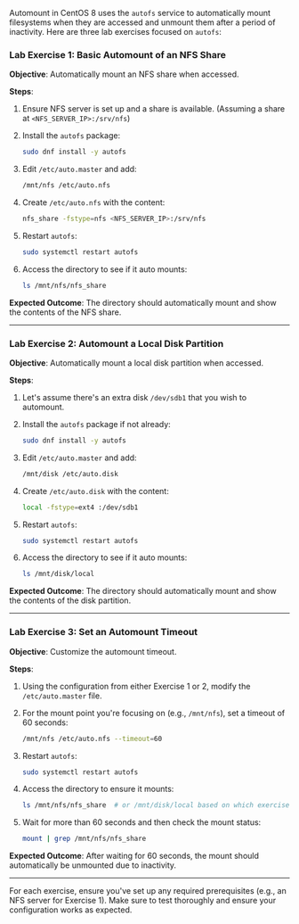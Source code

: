 Automount in CentOS 8 uses the `autofs` service to automatically mount filesystems when they are accessed and unmount them after a period of inactivity. Here are three lab exercises focused on `autofs`:

### **Lab Exercise 1: Basic Automount of an NFS Share**

**Objective**: Automatically mount an NFS share when accessed.

**Steps**:
1. Ensure NFS server is set up and a share is available. (Assuming a share at `<NFS_SERVER_IP>:/srv/nfs`)

2. Install the `autofs` package:
   ```bash
   sudo dnf install -y autofs
   ```

3. Edit `/etc/auto.master` and add:
   ```bash
   /mnt/nfs /etc/auto.nfs
   ```

4. Create `/etc/auto.nfs` with the content:
   ```bash
   nfs_share -fstype=nfs <NFS_SERVER_IP>:/srv/nfs
   ```

5. Restart `autofs`:
   ```bash
   sudo systemctl restart autofs
   ```

6. Access the directory to see if it auto mounts:
   ```bash
   ls /mnt/nfs/nfs_share
   ```

**Expected Outcome**: The directory should automatically mount and show the contents of the NFS share.

---

### **Lab Exercise 2: Automount a Local Disk Partition**

**Objective**: Automatically mount a local disk partition when accessed.

**Steps**:
1. Let's assume there's an extra disk `/dev/sdb1` that you wish to automount.

2. Install the `autofs` package if not already:
   ```bash
   sudo dnf install -y autofs
   ```

3. Edit `/etc/auto.master` and add:
   ```bash
   /mnt/disk /etc/auto.disk
   ```

4. Create `/etc/auto.disk` with the content:
   ```bash
   local -fstype=ext4 :/dev/sdb1
   ```

5. Restart `autofs`:
   ```bash
   sudo systemctl restart autofs
   ```

6. Access the directory to see if it auto mounts:
   ```bash
   ls /mnt/disk/local
   ```

**Expected Outcome**: The directory should automatically mount and show the contents of the disk partition.

---

### **Lab Exercise 3: Set an Automount Timeout**

**Objective**: Customize the automount timeout.

**Steps**:
1. Using the configuration from either Exercise 1 or 2, modify the `/etc/auto.master` file.

2. For the mount point you're focusing on (e.g., `/mnt/nfs`), set a timeout of 60 seconds:
   ```bash
   /mnt/nfs /etc/auto.nfs --timeout=60
   ```

3. Restart `autofs`:
   ```bash
   sudo systemctl restart autofs
   ```

4. Access the directory to ensure it mounts:
   ```bash
   ls /mnt/nfs/nfs_share  # or /mnt/disk/local based on which exercise you're following
   ```

5. Wait for more than 60 seconds and then check the mount status:
   ```bash
   mount | grep /mnt/nfs/nfs_share
   ```

**Expected Outcome**: After waiting for 60 seconds, the mount should automatically be unmounted due to inactivity.

---

For each exercise, ensure you've set up any required prerequisites (e.g., an NFS server for Exercise 1). Make sure to test thoroughly and ensure your configuration works as expected.
